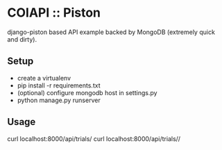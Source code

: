 COIAPI :: Piston
================
django-piston based API example backed by MongoDB (extremely quick and dirty).

Setup
------

* create a virtualenv
* pip install -r requirements.txt
* (optional) configure mongodb host in settings.py
* python manage.py runserver

Usage
-----

curl localhost:8000/api/trials/
curl localhost:8000/api/trials/<ID>/
